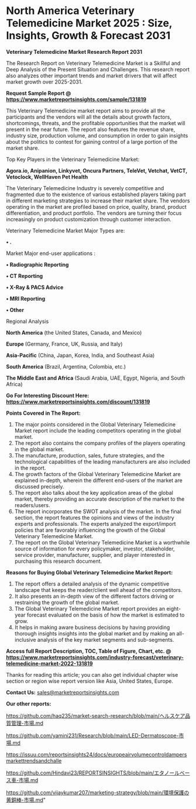 # North America Veterinary Telemedicine Market 2025 : Size, Insights, Growth & Forecast 2031

<strong>Veterinary Telemedicine Market Research Report 2031</strong>

The Research Report on Veterinary Telemedicine Market is a Skillful and Deep Analysis of the Present Situation and Challenges. This research report also analyzes other important trends and market drivers that will affect market growth over 2025-2031.

<strong>Request Sample Report @ <a href=https://www.marketreportsinsights.com/sample/131819>https://www.marketreportsinsights.com/sample/131819</a></strong>

This Veterinary Telemedicine market report aims to provide all the participants and the vendors will all the details about growth factors, shortcomings, threats, and the profitable opportunities that the market will present in the near future. The report also features the revenue share, industry size, production volume, and consumption in order to gain insights about the politics to contest for gaining control of a large portion of the market share.

Top Key Players in the Veterinary Telemedicine Market:

<strong>Agora.io, Anipanion, Linkyvet, Oncura Partners, TeleVet, Vetchat, VetCT, Vetoclock, WellHaven Pet Health</strong>

The Veterinary Telemedicine Industry is severely competitive and fragmented due to the existence of various established players taking part in different marketing strategies to increase their market share. The vendors operating in the market are profiled based on price, quality, brand, product differentiation, and product portfolio. The vendors are turning their focus increasingly on product customization through customer interaction.

Veterinary Telemedicine Market Major Types are:

<strong>• .</strong>

Market Major end-user applications :

<strong>• Radiographic Reporting

• CT Reporting

• X-Ray & PACS Advice

• MRI Reporting

• Other</strong>

Regional Analysis

</u><strong><b>North America</b></strong> (the United States, Canada, and Mexico)

<strong><b>Europe </b></strong>(Germany, France, UK, Russia, and Italy)

<strong><b>Asia-Pacific</b></strong> (China, Japan, Korea, India, and Southeast Asia)

<strong><b>South America</b></strong> (Brazil, Argentina, Colombia, etc.)

<strong><b>The Middle East and Africa</b></strong> (Saudi Arabia, UAE, Egypt, Nigeria, and South Africa)

<strong>Go For Interesting Discount Here: <a href=https://www.marketreportsinsights.com/discount/131819>https://www.marketreportsinsights.com/discount/131819</a></strong>

<strong>Points Covered in The Report:</strong>
<ol>
  <li>The major points considered in the Global Veterinary Telemedicine Market report include the leading competitors operating in the global market.</li>
  <li>The report also contains the company profiles of the players operating in the global market.</li>
  <li>The manufacture, production, sales, future strategies, and the technological capabilities of the leading manufacturers are also included in the report.</li>
  <li>The growth factors of the Global Veterinary Telemedicine Market are explained in-depth, wherein the different end-users of the market are discussed precisely.</li>
  <li>The report also talks about the key application areas of the global market, thereby providing an accurate description of the market to the readers/users.</li>
  <li>The report incorporates the SWOT analysis of the market. In the final section, the report features the opinions and views of the industry experts and professionals. The experts analyzed the export/import policies that are favorably influencing the growth of the Global Veterinary Telemedicine Market.</li>
  <li>The report on the Global Veterinary Telemedicine Market is a worthwhile source of information for every policymaker, investor, stakeholder, service provider, manufacturer, supplier, and player interested in purchasing this research document.</li>
</ol>
<strong>Reasons for Buying Global Veterinary Telemedicine Market Report:</strong>

<ol>
  <li>The report offers a detailed analysis of the dynamic competitive landscape that keeps the reader/client well ahead of the competitors.</li>
  <li>It also presents an in-depth view of the different factors driving or restraining the growth of the global market.</li>
  <li>The Global Veterinary Telemedicine Market report provides an eight-year forecast evaluated on the basis of how the market is estimated to grow.</li>
  <li>It helps in making aware business decisions by having providing thorough insights insights into the global market and by making an all-inclusive analysis of the key market segments and sub-segments.</li>
</ol>
<strong>Access full Report Description, TOC, Table of Figure, Chart, etc. @ <a href=https://www.marketreportsinsights.com/industry-forecast/veterinary-telemedicine-market-2022-131819>https://www.marketreportsinsights.com/industry-forecast/veterinary-telemedicine-market-2022-131819</a></strong>


Thanks for reading this article; you can also get individual chapter wise section or region wise report version like Asia, United States, Europe.

<strong>Contact Us:</strong>
sales@marketreportsinsights.com

<strong>Our other reports:</strong>

<a href=https://github.com/haq235/market-search-research/blob/main/ヘルスケア品質管理-市場.md>https://github.com/haq235/market-search-research/blob/main/ヘルスケア品質管理-市場.md</a>

<a href=https://github.com/yamini231/Research/blob/main/LED-Dermatoscope-市場.md>https://github.com/yamini231/Research/blob/main/LED-Dermatoscope-市場.md</a>

<a href=https://issuu.com/reportsinsights24/docs/europeairvolumecontroldampersmarkettrendsandchalle>https://issuu.com/reportsinsights24/docs/europeairvolumecontroldampersmarkettrendsandchalle</a>

<a href=https://github.com/Hindavi23/REPORTSINSIGHTS/blob/main/エタノールベース車-市場.md>https://github.com/Hindavi23/REPORTSINSIGHTS/blob/main/エタノールベース車-市場.md</a>

<a href=https://github.com/vijaykumar207/marketing-strategy/blob/main/環境保護の黄銅棒-市場.md>https://github.com/vijaykumar207/marketing-strategy/blob/main/環境保護の黄銅棒-市場.md</a>"
